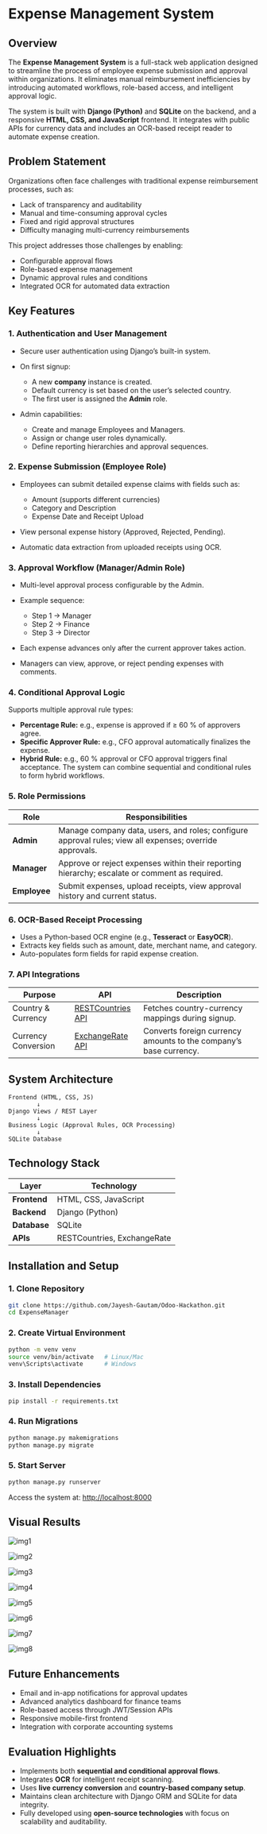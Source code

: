 # Expense Management System

## Overview

The **Expense Management System** is a full-stack web application designed to streamline the process of employee expense submission and approval within organizations.
It eliminates manual reimbursement inefficiencies by introducing automated workflows, role-based access, and intelligent approval logic.

The system is built with **Django (Python)** and **SQLite** on the backend, and a responsive **HTML, CSS, and JavaScript** frontend.
It integrates with public APIs for currency data and includes an OCR-based receipt reader to automate expense creation.

## Problem Statement

Organizations often face challenges with traditional expense reimbursement processes, such as:

* Lack of transparency and auditability
* Manual and time-consuming approval cycles
* Fixed and rigid approval structures
* Difficulty managing multi-currency reimbursements

This project addresses those challenges by enabling:

* Configurable approval flows
* Role-based expense management
* Dynamic approval rules and conditions
* Integrated OCR for automated data extraction

## Key Features

### 1. Authentication and User Management

* Secure user authentication using Django’s built-in system.
* On first signup:

  * A new **company** instance is created.
  * Default currency is set based on the user’s selected country.
  * The first user is assigned the **Admin** role.
* Admin capabilities:

  * Create and manage Employees and Managers.
  * Assign or change user roles dynamically.
  * Define reporting hierarchies and approval sequences.

### 2. Expense Submission (Employee Role)

* Employees can submit detailed expense claims with fields such as:

  * Amount (supports different currencies)
  * Category and Description
  * Expense Date and Receipt Upload
* View personal expense history (Approved, Rejected, Pending).
* Automatic data extraction from uploaded receipts using OCR.

### 3. Approval Workflow (Manager/Admin Role)

* Multi-level approval process configurable by the Admin.
* Example sequence:

  * Step 1 → Manager
  * Step 2 → Finance
  * Step 3 → Director
* Each expense advances only after the current approver takes action.
* Managers can view, approve, or reject pending expenses with comments.

### 4. Conditional Approval Logic

Supports multiple approval rule types:

* **Percentage Rule:** e.g., expense is approved if ≥ 60 % of approvers agree.
* **Specific Approver Rule:** e.g., CFO approval automatically finalizes the expense.
* **Hybrid Rule:** e.g., 60 % approval or CFO approval triggers final acceptance.
  The system can combine sequential and conditional rules to form hybrid workflows.

### 5. Role Permissions

| Role         | Responsibilities                                                                                        |
| ------------ | ------------------------------------------------------------------------------------------------------- |
| **Admin**    | Manage company data, users, and roles; configure approval rules; view all expenses; override approvals. |
| **Manager**  | Approve or reject expenses within their reporting hierarchy; escalate or comment as required.           |
| **Employee** | Submit expenses, upload receipts, view approval history and current status.                             |

### 6. OCR-Based Receipt Processing

* Uses a Python-based OCR engine (e.g., **Tesseract** or **EasyOCR**).
* Extracts key fields such as amount, date, merchant name, and category.
* Auto-populates form fields for rapid expense creation.

### 7. API Integrations

| Purpose             | API                                                                            | Description                                                       |
| ------------------- | ------------------------------------------------------------------------------ | ----------------------------------------------------------------- |
| Country & Currency  | [RESTCountries API](https://restcountries.com/v3.1/all?fields=name,currencies) | Fetches country-currency mappings during signup.                  |
| Currency Conversion | [ExchangeRate API](https://api.exchangerate-api.com/v4/latest/{BASE_CURRENCY}) | Converts foreign currency amounts to the company’s base currency. |

## System Architecture

```
Frontend (HTML, CSS, JS)
        ↓
Django Views / REST Layer
        ↓
Business Logic (Approval Rules, OCR Processing)
        ↓
SQLite Database
```

## Technology Stack

| Layer        | Technology                  |
| ------------ | --------------------------- |
| **Frontend** | HTML, CSS, JavaScript       |
| **Backend**  | Django (Python)             |
| **Database** | SQLite                      |
| **APIs**     | RESTCountries, ExchangeRate |

## Installation and Setup

### 1. Clone Repository

```bash
git clone https://github.com/Jayesh-Gautam/Odoo-Hackathon.git
cd ExpenseManager
```

### 2. Create Virtual Environment

```bash
python -m venv venv
source venv/bin/activate   # Linux/Mac
venv\Scripts\activate      # Windows
```

### 3. Install Dependencies

```bash
pip install -r requirements.txt
```

### 4. Run Migrations

```bash
python manage.py makemigrations
python manage.py migrate
```

### 5. Start Server

```bash
python manage.py runserver
```

Access the system at: [http://localhost:8000](http://localhost:8000)

## Visual Results

![img1](https://github.com/user-attachments/assets/583f23b6-a34a-44e7-8d09-848197d1107c)


![img2](https://github.com/user-attachments/assets/26dd6eb2-62e0-4b99-ac1e-5e3f27fd3949)


![img3](https://github.com/user-attachments/assets/364a86af-ad7e-4290-a498-00868b090861)


![img4](https://github.com/user-attachments/assets/3e74ad4a-67f7-4900-b39e-b6a63bab61b8)


![img5](https://github.com/user-attachments/assets/880bd31f-db4f-4e43-98af-593ba1accea9)


![img6](https://github.com/user-attachments/assets/df904537-fdcc-4827-9db9-a0c276e3e3d0)


![img7](https://github.com/user-attachments/assets/d3e16f89-bf33-4d98-9872-0e06d6941467)


![img8](https://github.com/user-attachments/assets/6119a432-b688-44cd-951c-c347a554c4db)

## Future Enhancements

* Email and in-app notifications for approval updates
* Advanced analytics dashboard for finance teams
* Role-based access through JWT/Session APIs
* Responsive mobile-first frontend
* Integration with corporate accounting systems

## Evaluation Highlights

* Implements both **sequential and conditional approval flows**.
* Integrates **OCR** for intelligent receipt scanning.
* Uses **live currency conversion** and **country-based company setup**.
* Maintains clean architecture with Django ORM and SQLite for data integrity.
* Fully developed using **open-source technologies** with focus on scalability and auditability.
